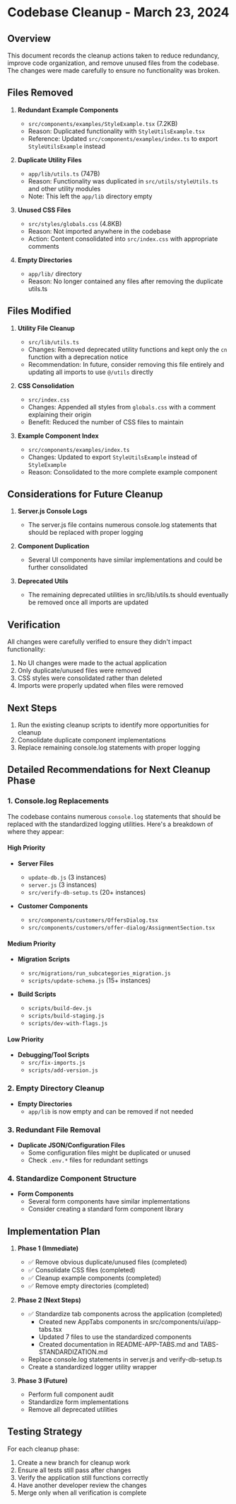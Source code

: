 # Codebase Cleanup - March 23, 2024

## Overview

This document records the cleanup actions taken to reduce redundancy, improve code organization, and remove unused files from the codebase. The changes were made carefully to ensure no functionality was broken.

## Files Removed

1. **Redundant Example Components**
   - `src/components/examples/StyleExample.tsx` (7.2KB)
   - Reason: Duplicated functionality with `StyleUtilsExample.tsx`
   - Reference: Updated `src/components/examples/index.ts` to export `StyleUtilsExample` instead

2. **Duplicate Utility Files**
   - `app/lib/utils.ts` (747B)
   - Reason: Functionality was duplicated in `src/utils/styleUtils.ts` and other utility modules
   - Note: This left the `app/lib` directory empty

3. **Unused CSS Files**
   - `src/styles/globals.css` (4.8KB)
   - Reason: Not imported anywhere in the codebase
   - Action: Content consolidated into `src/index.css` with appropriate comments

4. **Empty Directories**
   - `app/lib/` directory
   - Reason: No longer contained any files after removing the duplicate utils.ts

## Files Modified

1. **Utility File Cleanup**
   - `src/lib/utils.ts`
   - Changes: Removed deprecated utility functions and kept only the `cn` function with a deprecation notice
   - Recommendation: In future, consider removing this file entirely and updating all imports to use `@/utils` directly

2. **CSS Consolidation**
   - `src/index.css`
   - Changes: Appended all styles from `globals.css` with a comment explaining their origin
   - Benefit: Reduced the number of CSS files to maintain

3. **Example Component Index**
   - `src/components/examples/index.ts`
   - Changes: Updated to export `StyleUtilsExample` instead of `StyleExample`
   - Reason: Consolidated to the more complete example component

## Considerations for Future Cleanup

1. **Server.js Console Logs**
   - The server.js file contains numerous console.log statements that should be replaced with proper logging

2. **Component Duplication**
   - Several UI components have similar implementations and could be further consolidated

3. **Deprecated Utils**
   - The remaining deprecated utilities in src/lib/utils.ts should eventually be removed once all imports are updated

## Verification

All changes were carefully verified to ensure they didn't impact functionality:

1. No UI changes were made to the actual application
2. Only duplicate/unused files were removed
3. CSS styles were consolidated rather than deleted
4. Imports were properly updated when files were removed

## Next Steps

1. Run the existing cleanup scripts to identify more opportunities for cleanup
2. Consolidate duplicate component implementations
3. Replace remaining console.log statements with proper logging

## Detailed Recommendations for Next Cleanup Phase

### 1. Console.log Replacements

The codebase contains numerous `console.log` statements that should be replaced with the standardized logging utilities. Here's a breakdown of where they appear:

#### High Priority

* **Server Files**
  - `update-db.js` (3 instances)
  - `server.js` (3 instances)
  - `src/verify-db-setup.ts` (20+ instances)

* **Customer Components**
  - `src/components/customers/OffersDialog.tsx`
  - `src/components/customers/offer-dialog/AssignmentSection.tsx`

#### Medium Priority

* **Migration Scripts**
  - `src/migrations/run_subcategories_migration.js`
  - `scripts/update-schema.js` (15+ instances)

* **Build Scripts**
  - `scripts/build-dev.js`
  - `scripts/build-staging.js`
  - `scripts/dev-with-flags.js`

#### Low Priority

* **Debugging/Tool Scripts**
  - `src/fix-imports.js`
  - `scripts/add-version.js`

### 2. Empty Directory Cleanup

* **Empty Directories**
  - `app/lib` is now empty and can be removed if not needed

### 3. Redundant File Removal

* **Duplicate JSON/Configuration Files**
  - Some configuration files might be duplicated or unused
  - Check `.env.*` files for redundant settings

### 4. Standardize Component Structure

* **Form Components**
  - Several form components have similar implementations
  - Consider creating a standard form component library

## Implementation Plan

1. **Phase 1 (Immediate)**
   - ✅ Remove obvious duplicate/unused files (completed)
   - ✅ Consolidate CSS files (completed)
   - ✅ Cleanup example components (completed)
   - ✅ Remove empty directories (completed)

2. **Phase 2 (Next Steps)**
   - ✅ Standardize tab components across the application (completed)
      - Created new AppTabs components in src/components/ui/app-tabs.tsx
      - Updated 7 files to use the standardized components
      - Created documentation in README-APP-TABS.md and TABS-STANDARDIZATION.md
   - Replace console.log statements in server.js and verify-db-setup.ts
   - Create a standardized logger utility wrapper

3. **Phase 3 (Future)**
   - Perform full component audit
   - Standardize form implementations
   - Remove all deprecated utilities

## Testing Strategy

For each cleanup phase:

1. Create a new branch for cleanup work
2. Ensure all tests still pass after changes
3. Verify the application still functions correctly
4. Have another developer review the changes
5. Merge only when all verification is complete 